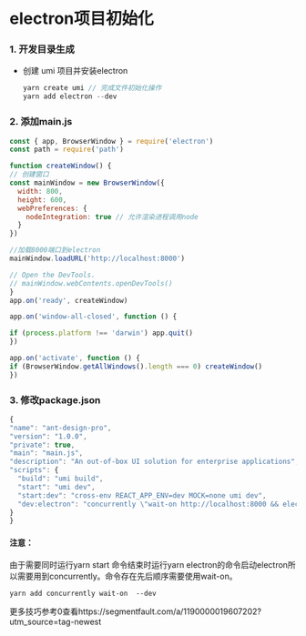 # electron项目初始化

### 1. 开发目录生成

* 创建 umi 项目并安装electron
  ```javascript
  yarn create umi // 完成文件初始化操作
  yarn add electron --dev
  ```

### 2. 添加main.js
  ```javascript
const { app, BrowserWindow } = require('electron')
const path = require('path')

function createWindow() {
  // 创建窗口
  const mainWindow = new BrowserWindow({
    width: 800,
    height: 600,
    webPreferences: {
      nodeIntegration: true // 允许渲染进程调用node
    }
  })

  //加载8000端口到electron
  mainWindow.loadURL('http://localhost:8000')

  // Open the DevTools.
  // mainWindow.webContents.openDevTools()
}
app.on('ready', createWindow)

app.on('window-all-closed', function () {

  if (process.platform !== 'darwin') app.quit()
})

app.on('activate', function () {
  if (BrowserWindow.getAllWindows().length === 0) createWindow()
})
  ```

### 3. 修改package.json		
  ```javascript
{
  "name": "ant-design-pro",
  "version": "1.0.0",
  "private": true,
  "main": "main.js",
  "description": "An out-of-box UI solution for enterprise applications",
  "scripts": {
    "build": "umi build",
    "start": "umi dev",
    "start:dev": "cross-env REACT_APP_ENV=dev MOCK=none umi dev",
    "dev:electron": "concurrently \"wait-on http://localhost:8000 && electron .\"  \" yarn start\" "
  }
}
  ```
  ####   注意：

由于需要同时运行yarn start 命令结束时运行yarn  electron的命令启动electron所以需要用到concurrently。命令存在先后顺序需要使用wait-on。

```node
yarn add concurrently wait-on  --dev
```

更多技巧参考0查看https://segmentfault.com/a/1190000019607202?utm_source=tag-newest


